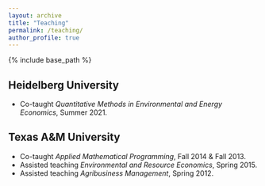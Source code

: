 ```yaml
---
layout: archive
title: "Teaching"
permalink: /teaching/
author_profile: true
---
```


{% include base_path %}

## Heidelberg University

- Co-taught *Quantitative Methods in Environmental and Energy Economics*, Summer 2021.

## Texas A&M University

- Co-taught *Applied Mathematical Programming*, Fall 2014 & Fall 2013.
- Assisted teaching *Environmental and Resource Economics*,  Spring 2015.
- Assisted teaching *Agribusiness Management*, Spring 2012.
